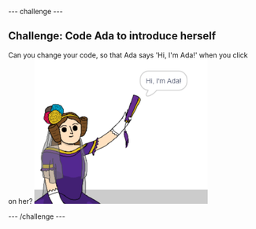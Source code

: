 \--- challenge \---

## Challenge: Code Ada to introduce herself

Can you change your code, so that Ada says 'Hi, I'm Ada!' when you click on her? ![ada sprite saying Hi, I'm Ada!](images/poetry-ada-intro.png)

\--- /challenge \---